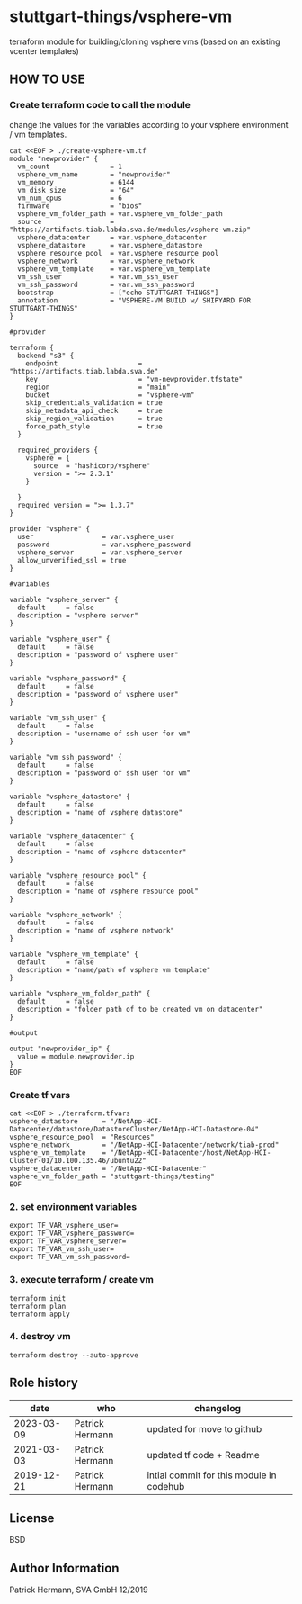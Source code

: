 # stuttgart-things/vsphere-vm
terraform module for building/cloning vsphere vms (based on an existing vcenter templates)

## HOW TO USE

### Create terraform code to call the module

change the values for the variables according to your vsphere environment / vm templates.

```
cat <<EOF > ./create-vsphere-vm.tf
module "newprovider" {
  vm_count               = 1
  vsphere_vm_name        = "newprovider"
  vm_memory              = 6144
  vm_disk_size           = "64"
  vm_num_cpus            = 6
  firmware               = "bios"
  vsphere_vm_folder_path = var.vsphere_vm_folder_path
  source                 = "https://artifacts.tiab.labda.sva.de/modules/vsphere-vm.zip"
  vsphere_datacenter     = var.vsphere_datacenter
  vsphere_datastore      = var.vsphere_datastore
  vsphere_resource_pool  = var.vsphere_resource_pool
  vsphere_network        = var.vsphere_network
  vsphere_vm_template    = var.vsphere_vm_template
  vm_ssh_user            = var.vm_ssh_user
  vm_ssh_password        = var.vm_ssh_password
  bootstrap              = ["echo STUTTGART-THINGS"]
  annotation             = "VSPHERE-VM BUILD w/ SHIPYARD FOR STUTTGART-THINGS"
}

#provider

terraform {
  backend "s3" {
    endpoint                    = "https://artifacts.tiab.labda.sva.de"
    key                         = "vm-newprovider.tfstate"
    region                      = "main"
    bucket                      = "vsphere-vm"
    skip_credentials_validation = true
    skip_metadata_api_check     = true
    skip_region_validation      = true
    force_path_style            = true
  }

  required_providers {
    vsphere = {
      source  = "hashicorp/vsphere"
      version = ">= 2.3.1"
    }

  }
  required_version = ">= 1.3.7"
}

provider "vsphere" {
  user                 = var.vsphere_user
  password             = var.vsphere_password
  vsphere_server       = var.vsphere_server
  allow_unverified_ssl = true
}

#variables

variable "vsphere_server" {
  default     = false
  description = "vsphere server"
}

variable "vsphere_user" {
  default     = false
  description = "password of vsphere user"
}

variable "vsphere_password" {
  default     = false
  description = "password of vsphere user"
}

variable "vm_ssh_user" {
  default     = false
  description = "username of ssh user for vm"
}

variable "vm_ssh_password" {
  default     = false
  description = "password of ssh user for vm"
}

variable "vsphere_datastore" {
  default     = false
  description = "name of vsphere datastore"
}

variable "vsphere_datacenter" {
  default     = false
  description = "name of vsphere datacenter"
}

variable "vsphere_resource_pool" {
  default     = false
  description = "name of vsphere resource pool"
}

variable "vsphere_network" {
  default     = false
  description = "name of vsphere network"
}

variable "vsphere_vm_template" {
  default     = false
  description = "name/path of vsphere vm template"
}

variable "vsphere_vm_folder_path" {
  default     = false
  description = "folder path of to be created vm on datacenter"
}

#output

output "newprovider_ip" {
  value = module.newprovider.ip
}
EOF
```

### Create tf vars

```
cat <<EOF > ./terraform.tfvars
vsphere_datastore      = "/NetApp-HCI-Datacenter/datastore/DatastoreCluster/NetApp-HCI-Datastore-04"
vsphere_resource_pool  = "Resources"
vsphere_network        = "/NetApp-HCI-Datacenter/network/tiab-prod"
vsphere_vm_template    = "/NetApp-HCI-Datacenter/host/NetApp-HCI-Cluster-01/10.100.135.46/ubuntu22"
vsphere_datacenter     = "/NetApp-HCI-Datacenter"
vsphere_vm_folder_path = "stuttgart-things/testing"
EOF
```

### 2. set environment variables
```
export TF_VAR_vsphere_user=
export TF_VAR_vsphere_password=
export TF_VAR_vsphere_server=
export TF_VAR_vm_ssh_user=
export TF_VAR_vm_ssh_password=
```

### 3. execute terraform / create vm
```
terraform init
terraform plan
terraform apply
```

### 4. destroy vm
```
terraform destroy --auto-approve
```

Role history
----------------
| date  | who | changelog |
|---|---|---|
|2023-03-09 | Patrick Hermann | updated for move to github
|2021-03-03 | Patrick Hermann | updated tf code + Readme
|2019-12-21 | Patrick Hermann | intial commit for this module in codehub

License
-------

BSD

Author Information
------------------

Patrick Hermann, SVA GmbH 12/2019
